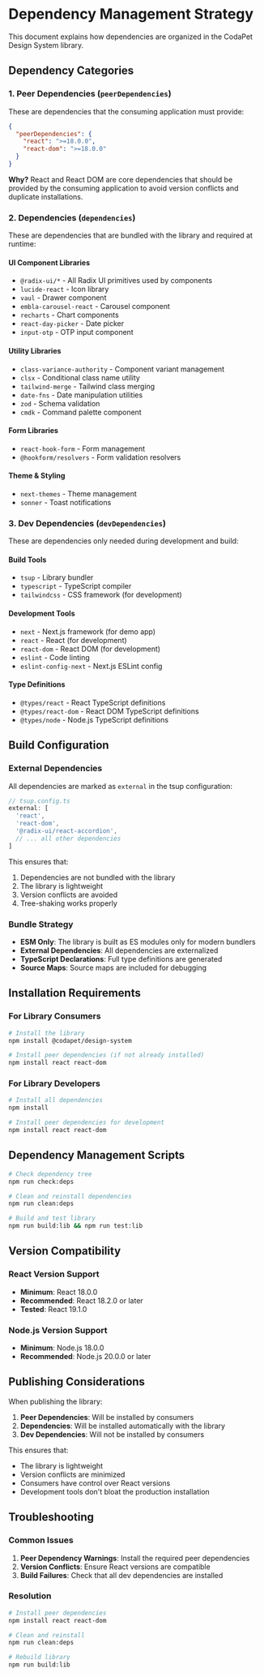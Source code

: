 # Dependency Management Strategy

This document explains how dependencies are organized in the CodaPet Design System library.

## Dependency Categories

### 1. Peer Dependencies (`peerDependencies`)

These are dependencies that the consuming application must provide:

```json
{
  "peerDependencies": {
    "react": ">=18.0.0",
    "react-dom": ">=18.0.0"
  }
}
```

**Why?** React and React DOM are core dependencies that should be provided by the consuming application to avoid version conflicts and duplicate installations.

### 2. Dependencies (`dependencies`)

These are dependencies that are bundled with the library and required at runtime:

#### UI Component Libraries
- `@radix-ui/*` - All Radix UI primitives used by components
- `lucide-react` - Icon library
- `vaul` - Drawer component
- `embla-carousel-react` - Carousel component
- `recharts` - Chart components
- `react-day-picker` - Date picker
- `input-otp` - OTP input component

#### Utility Libraries
- `class-variance-authority` - Component variant management
- `clsx` - Conditional class name utility
- `tailwind-merge` - Tailwind class merging
- `date-fns` - Date manipulation utilities
- `zod` - Schema validation
- `cmdk` - Command palette component

#### Form Libraries
- `react-hook-form` - Form management
- `@hookform/resolvers` - Form validation resolvers

#### Theme & Styling
- `next-themes` - Theme management
- `sonner` - Toast notifications

### 3. Dev Dependencies (`devDependencies`)

These are dependencies only needed during development and build:

#### Build Tools
- `tsup` - Library bundler
- `typescript` - TypeScript compiler
- `tailwindcss` - CSS framework (for development)

#### Development Tools
- `next` - Next.js framework (for demo app)
- `react` - React (for development)
- `react-dom` - React DOM (for development)
- `eslint` - Code linting
- `eslint-config-next` - Next.js ESLint config

#### Type Definitions
- `@types/react` - React TypeScript definitions
- `@types/react-dom` - React DOM TypeScript definitions
- `@types/node` - Node.js TypeScript definitions

## Build Configuration

### External Dependencies

All dependencies are marked as `external` in the tsup configuration:

```typescript
// tsup.config.ts
external: [
  'react',
  'react-dom',
  '@radix-ui/react-accordion',
  // ... all other dependencies
]
```

This ensures that:
1. Dependencies are not bundled with the library
2. The library is lightweight
3. Version conflicts are avoided
4. Tree-shaking works properly

### Bundle Strategy

- **ESM Only**: The library is built as ES modules only for modern bundlers
- **External Dependencies**: All dependencies are externalized
- **TypeScript Declarations**: Full type definitions are generated
- **Source Maps**: Source maps are included for debugging

## Installation Requirements

### For Library Consumers

```bash
# Install the library
npm install @codapet/design-system

# Install peer dependencies (if not already installed)
npm install react react-dom
```

### For Library Developers

```bash
# Install all dependencies
npm install

# Install peer dependencies for development
npm install react react-dom
```

## Dependency Management Scripts

```bash
# Check dependency tree
npm run check:deps

# Clean and reinstall dependencies
npm run clean:deps

# Build and test library
npm run build:lib && npm run test:lib
```

## Version Compatibility

### React Version Support
- **Minimum**: React 18.0.0
- **Recommended**: React 18.2.0 or later
- **Tested**: React 19.1.0

### Node.js Version Support
- **Minimum**: Node.js 18.0.0
- **Recommended**: Node.js 20.0.0 or later

## Publishing Considerations

When publishing the library:

1. **Peer Dependencies**: Will be installed by consumers
2. **Dependencies**: Will be installed automatically with the library
3. **Dev Dependencies**: Will not be installed by consumers

This ensures that:
- The library is lightweight
- Version conflicts are minimized
- Consumers have control over React versions
- Development tools don't bloat the production installation

## Troubleshooting

### Common Issues

1. **Peer Dependency Warnings**: Install the required peer dependencies
2. **Version Conflicts**: Ensure React versions are compatible
3. **Build Failures**: Check that all dev dependencies are installed

### Resolution

```bash
# Install peer dependencies
npm install react react-dom

# Clean and reinstall
npm run clean:deps

# Rebuild library
npm run build:lib
```
